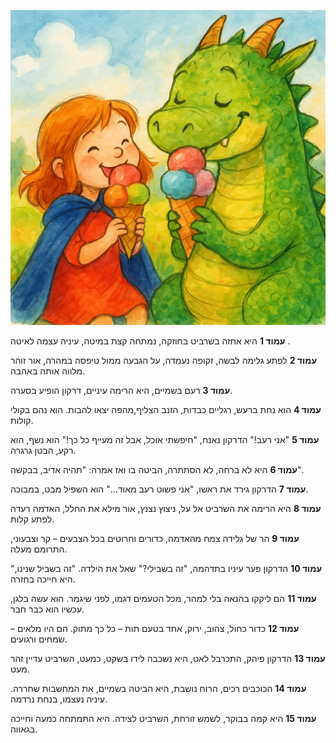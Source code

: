 ![alt text](../resources/image.png)

**עמוד 1**
היא אחזה בשרביט בחוזקה,
נמתחה קצת במיטה,
עיניה עצמה לאיטה .

**עמוד 2**
 לפתע גלימה לבשה, זקופה נעמדה,
על הגבעה ממול טיפסה במהרה,
אור זוהר מלווה אותה באהבה.

**עמוד 3**
רעם בשמיים,
היא הרימה עיניים,
דרקון הופיע בסערה.

**עמוד 4**
הוא נחת ברעש, רגליים כבדות,
הזנב הצליף,מהפה יצאו להבות.
הוא נהם בקולי קולות.

**עמוד 5**
"אני רעב!" הדרקון נאנח,
"חיפשתי אוכל, אבל זה מעייף כל כך!"
הוא נשף, הוא רקע, הבטן גרגרה.

**עמוד 6**
היא לא ברחה, לא הסתתרה,
הביטה בו ואז אמרה:
"תהיה אדיב, בבקשה".

**עמוד 7**
הדרקון גירד את ראשו,
"אני פשוט רעב מאוד…"
הוא השפיל מבט, במבוכה.

**עמוד 8**
היא הרימה את השרביט אל על,
ניצוץ נצנץ, אור מילא את החלל,
האדמה רעדה לפתע קלות.

**עמוד 9**
הר של גלידה צמח מהאדמה,
כדורים וחרוטים בכל הצבעים –
קר וצבעוני, התרומם מעלה.

**עמוד 10**
הדרקון פער עיניו בתדהמה,
"זה בשבילי?" שאל את הילדה.
"זה בשביל שנינו," היא חייכה בחזרה.

**עמוד 11**
הם ליקקו בהנאה בלי למהר,
מכל הטעמים דגמו, לפני שיגמר.
הוא עשה בלגן, עכשיו הוא כבר חבר.

**עמוד 12**
כדור כחול, צהוב, ירוק,
אחד בטעם תות – כל כך מתוק.
הם היו מלאים – שמחים ורגועים.

**עמוד 13**
הדרקון פיהק, התכרבל לאט,
היא נשכבה לידו בשקט, כמעט,
השרביט עדיין זהר מעט.

**עמוד 14**
הכוכבים רכים, הרוח נושבת,
היא הביטה בשמיים, את המחשבות שחררה.
עיניה נעצמו, בנחת נרדמה.

**עמוד 15**
היא קמה בבוקר, לשמש זורחת,
השרביט לצידה.
היא התמתחה כמעה וחייכה בגאווה.
